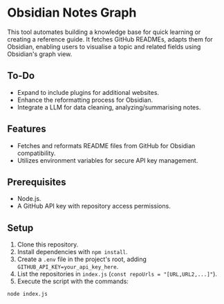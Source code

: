 # Obsidian Notes Graph

This tool automates building a knowledge base for quick learning or creating a reference guide. It fetches GitHub READMEs, adapts them for Obsidian, enabling users to visualise a topic and related fields using Obsidian's graph view.

## To-Do

- Expand to include plugins for additional websites.
- Enhance the reformatting process for Obsidian.
- Integrate a LLM for data cleaning, analyzing/summarising notes.

## Features

- Fetches and reformats README files from GitHub for Obsidian compatibility.
- Utilizes environment variables for secure API key management.

## Prerequisites

- Node.js.
- A GitHub API key with repository access permissions.

## Setup

1. Clone this repository.
2. Install dependencies with `npm install`.
3. Create a `.env` file in the project's root, adding `GITHUB_API_KEY=your_api_key_here`.
4. List the repositories in `index.js` (`const repoUrls = "[URL,URL2,...]"`).
5. Execute the script with the commands:

```bash
node index.js
